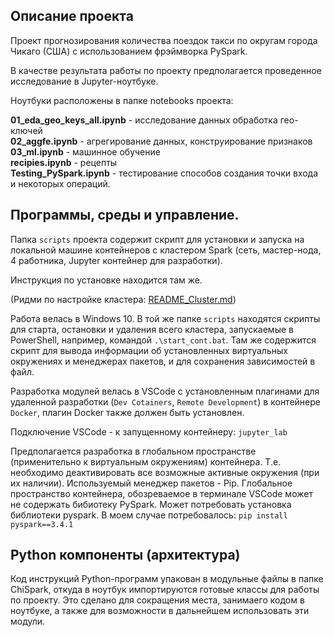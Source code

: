 ## Описание проекта

Проект прогнозирования количества поездок такси по округам города Чикаго (США) с использованием фрэймворка PySpark.

В качестве результата работы по проекту предполагается проведенное исследование в Jupyter-ноутбуке.

Ноутбуки расположены в папке notebooks проекта:  

**01_eda_geo_keys_all.ipynb** - исследование данных обработка гео-ключей  
**02_aggfe.ipynb** - агрегирование данных, конструирование признаков  
**03_ml.ipynb** - машинное обучение  
**recipies.ipynb** - рецепты  
**Testing_PySpark.ipynb** - тестирование способов создания точки входа и некоторых операций.

## Программы, среды и управление.
Папка `scripts` проекта содержит скрипт для установки и запуска на локальной машине контейнеров с кластером Spark (сеть, мастер-нода, 4 работника, Jupyter контейнер для разработки).

Инструкция по установке находится там же.

(Ридми по настройке кластера: [README_Cluster.md](https://github.com/kogriv/chicago_spark/blob/master/README_cluster.md))

Работа велась в Windows 10. В той же папке `scripts` находятся скрипты для старта, остановки и удаления всего кластера, запускаемые в PowerShell, например, командой `.\start_cont.bat`. Там же содержится скрипт для вывода информации об установленных виртуальных окружениях и менеджерах пакетов, и для сохранения зависимостей в файл.

Разработка модулей велась в VSCode с установленным плагинами для удаленной разработки (`Dev Cotainers`, `Remote Development`) в контейнере `Docker`, плагин Docker также должен быть установлен.

Подключение VSCode - к запущенному контейнеру: `jupyter_lab`

Предполагается разработка в глобальном пространстве (применительно к виртуальным окружениям) контейнера. Т.е. необходимо деактивировать все возможные активные окружения (при их наличии). Используемый менеджер пакетов - Pip. Глобальное пространство контейнера, обозреваемое в терминале VSCode может не содержать бибиотеку PySpark. Может потребовать установка библиотеки pyspark. В моем случае потребовалось: `pip install pyspark==3.4.1`

## Python компоненты (архитектура)
Код инструкций Python-программ упакован в модульные файлы в папке ChiSpark, откуда в ноутбук импортируются готовые классы для работы по проекту. Это сделано для сокращения места, занимаего кодом в ноутбуке, а также для возможности в дальнейшем использовать эти модули.




